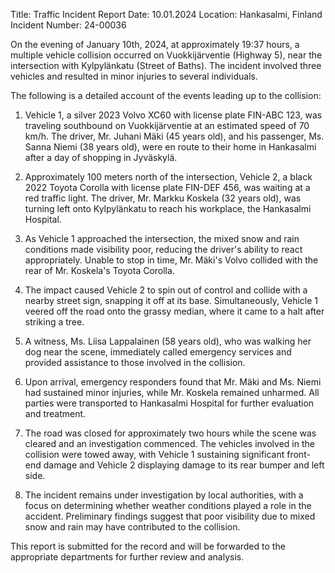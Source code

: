  Title: Traffic Incident Report
Date: 10.01.2024
Location: Hankasalmi, Finland
Incident Number: 24-00036

On the evening of January 10th, 2024, at approximately 19:37 hours, a multiple vehicle collision occurred on Vuokkijärventie (Highway 5), near the intersection with Kylpylänkatu (Street of Baths). The incident involved three vehicles and resulted in minor injuries to several individuals.

The following is a detailed account of the events leading up to the collision:

1. Vehicle 1, a silver 2023 Volvo XC60 with license plate FIN-ABC 123, was traveling southbound on Vuokkijärventie at an estimated speed of 70 km/h. The driver, Mr. Juhani Mäki (45 years old), and his passenger, Ms. Sanna Niemi (38 years old), were en route to their home in Hankasalmi after a day of shopping in Jyväskylä.

2. Approximately 100 meters north of the intersection, Vehicle 2, a black 2022 Toyota Corolla with license plate FIN-DEF 456, was waiting at a red traffic light. The driver, Mr. Markku Koskela (32 years old), was turning left onto Kylpylänkatu to reach his workplace, the Hankasalmi Hospital.

3. As Vehicle 1 approached the intersection, the mixed snow and rain conditions made visibility poor, reducing the driver's ability to react appropriately. Unable to stop in time, Mr. Mäki's Volvo collided with the rear of Mr. Koskela's Toyota Corolla.

4. The impact caused Vehicle 2 to spin out of control and collide with a nearby street sign, snapping it off at its base. Simultaneously, Vehicle 1 veered off the road onto the grassy median, where it came to a halt after striking a tree.

5. A witness, Ms. Liisa Lappalainen (58 years old), who was walking her dog near the scene, immediately called emergency services and provided assistance to those involved in the collision.

6. Upon arrival, emergency responders found that Mr. Mäki and Ms. Niemi had sustained minor injuries, while Mr. Koskela remained unharmed. All parties were transported to Hankasalmi Hospital for further evaluation and treatment.

7. The road was closed for approximately two hours while the scene was cleared and an investigation commenced. The vehicles involved in the collision were towed away, with Vehicle 1 sustaining significant front-end damage and Vehicle 2 displaying damage to its rear bumper and left side.

8. The incident remains under investigation by local authorities, with a focus on determining whether weather conditions played a role in the accident. Preliminary findings suggest that poor visibility due to mixed snow and rain may have contributed to the collision.

This report is submitted for the record and will be forwarded to the appropriate departments for further review and analysis.